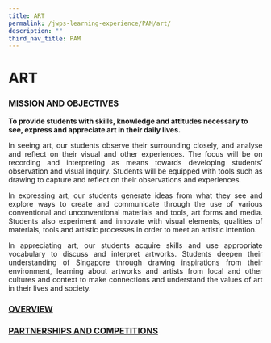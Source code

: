 ```yaml
---
title: ART
permalink: /jwps-learning-experience/PAM/art/
description: ""
third_nav_title: PAM
---
```


# ART
### MISSION AND OBJECTIVES

**To provide students with skills, knowledge and attitudes necessary to see, express and appreciate art in their daily lives.**

<p style="text-align: justify;"> In seeing art, our students observe their surrounding closely, and analyse and reflect on their visual and other experiences. The focus will be on recording and interpreting as means towards developing students’ observation and visual inquiry. Students will be equipped with tools such as drawing to capture and reflect on their observations and experiences.</p>

<p style="text-align: justify;">In expressing art, our students generate ideas from what they see and explore ways to create and communicate through the use of various conventional and unconventional materials and tools, art forms and media. Students also experiment and innovate with visual elements, qualities of materials, tools and artistic processes in order to meet an artistic intention. </p>

<p style="text-align: justify;">In appreciating art, our students acquire skills and use appropriate vocabulary to discuss and interpret artworks. Students deepen their understanding of Singapore through drawing inspirations from their environment, learning about artworks and artists from local and other cultures and context to make connections and understand the values of art in their lives and society.</p>

### [OVERVIEW](/art/overview)

### [PARTNERSHIPS AND COMPETITIONS](/art/partnerships-and-competitions)